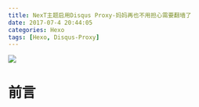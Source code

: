 ```yaml
---
title: NexT主题启用Disqus Proxy-妈妈再也不用担心需要翻墙了
date: 2017-07-4 20:44:05
categories: Hexo
tags: [Hexo, Disqus-Proxy]
---
```

![](http://ojoba1c98.bkt.clouddn.com/img/disqus-proxy/disqus-proxy.png)

# 前言

<!--more-->
